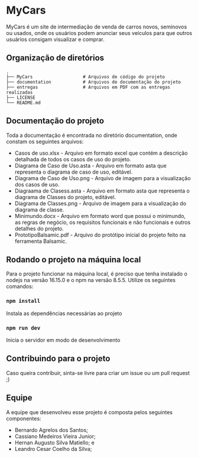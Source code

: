 # MyCars
MyCars é um site de intermediação de venda de carros novos, seminovos ou usados, onde os usuários podem anunciar seus veículos para que outros usuários consigam visualizar e comprar.

## Organização de diretórios


    .
    ├── MyCars                   # Arquivos de código do projeto
    ├── documentation            # Arquivos de documentação do projeto
    ├── entregas                 # Arquivos em PDF com as entregas realizadas
    ├── LICENSE
    └── README.md


## Documentação do projeto
Toda a documentação é encontrada no diretório documentation, onde constam os seguintes arquivos:
- Casos de uso.xlsx - Arquivo em formato excel que contém a descrição detalhada de todos os casos de uso do projeto.
- Diagrama de Caso de Uso.asta - Arquivo em formato asta que representa o diagrama de caso de uso, editável.
- Diagrama de Caso de Uso.png - Arquivo de imagem para a visualização dos casos de uso.
- Diagraama de Clasess.asta - Arquivo em formato asta que representa o diagrama de Classes do projeto, editável.
- Diagrama de Classes.png - Arquivo de imagem para a visualização do diagrama de classe.
- Minimundo.docx - Arquivo em formato word que possui o minimundo, as regras de negócio, os requisitos funcionais e não funcionais e outros detalhes do projeto.
- PrototipoBalsamic.pdf - Arquivo do protótipo inicial do projeto feito na ferramenta Balsamic.

## Rodando o projeto na máquina local
Para o projeto funcionar na máquina local, é preciso que tenha instalado o nodejs na versão 16.15.0 e o npm na versão 8.5.5.
Utilize os seguintes comandos:

### `npm install`
Instala as dependências necessárias ao projeto

### `npm run dev`
Inicia o servidor em modo de desenvolvimento

## Contribuindo para o projeto
Caso queira contribuir, sinta-se livre para criar um issue ou um pull request ;)

## Equipe
A equipe que desenvolveu esse projeto é composta pelos seguintes componentes:
- Bernardo Agrelos dos Santos;
- Cassiano Medeiros Vieira Junior;
- Hernan Augusto Silva Matiello; e
- Leandro Cesar Coelho da Silva;
